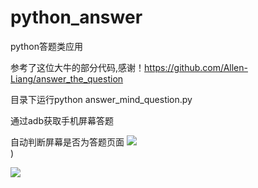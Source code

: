 # python_answer

python答题类应用

参考了这位大牛的部分代码,感谢！https://github.com/Allen-Liang/answer_the_question

目录下运行python answer_mind_question.py

通过adb获取手机屏幕答题

自动判断屏幕是否为答题页面
![](https://github.com/cxs1994/python_answer/blob/master/gitpic/run.png)<br>
)<br>



![](https://github.com/cxs1994/python_answer/blob/master/gitpic/20180121104004.jpg)<br>
